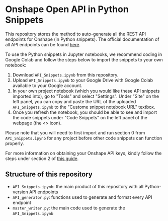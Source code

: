 # Onshape Open API in Python Snippets
This repository stores the method to auto-generate all the REST API endpoints for Onshape (in Python snippets). The official documentation of all API endpoints can be found [here](https://cad.onshape.com/glassworks/explorer/#/). 

To use the Python snippets in Jupyter notebooks, we recommend coding in Google Colab and follow the steps below to import the snippets to your own notebook: 

1. Download `API_Snippets.ipynb` from this repository. 
2. Upload `API_Snippets.ipynb` to your Google Drive with Google Colab available to your Google account. 
3. In your own project notebook (which you would like these API snippets imported into), go to "Tools" and select "Settings". Under "Site" on the left panel, you can copy and paste the URL of the uploaded `API_Snippets.ipynb` to the "Custome snippet notebook URL" textbox. 
4. Once you refresh the notebook, you should be able to see and import the code snippets under "Code Snippets" on the left panel of the webpage (the <> icon). 

Please note that you will need to first import and run section 0 from `API_Snippets.ipynb` for any project before other code snippets can function properly. 

For more information on obtaining your Onshape API keys, kindly follow the steps under section 2 of [this guide](https://github.com/PTC-Education/Onshape-Integration-Guides/blob/main/API_Intro.md#2-generating-your-onshape-api-keys). 

## Structure of this repository 
- `API_Snippets.ipynb`: the main product of this repository with all Python-version API endpoints 
- `API_generator.py`: functions used to generate and format every API endpoint 
- `master_writer.py`: the main code used to generate the `API_Snippets.ipynb` 
